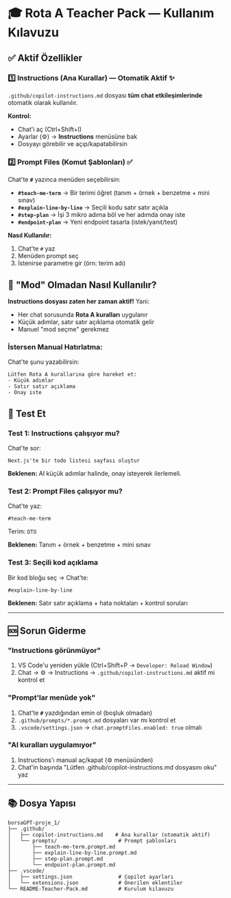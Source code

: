 # 🎓 Rota A Teacher Pack — Kullanım Kılavuzu

## ✅ Aktif Özellikler

### 1️⃣ **Instructions (Ana Kurallar)** — Otomatik Aktif ✨

`.github/copilot-instructions.md` dosyası **tüm chat etkileşimlerinde** otomatik olarak kullanılır.

**Kontrol:**

- Chat'i aç (Ctrl+Shift+I)
- Ayarlar (⚙️) → **Instructions** menüsüne bak
- Dosyayı görebilir ve açıp/kapatabilirsin

### 2️⃣ **Prompt Files (Komut Şablonları)** ✅

Chat'te **`#`** yazınca menüden seçebilirsin:

- **`#teach-me-term`** → Bir terimi öğret (tanım + örnek + benzetme + mini sınav)
- **`#explain-line-by-line`** → Seçili kodu satır satır açıkla
- **`#step-plan`** → İşi 3 mikro adıma böl ve her adımda onay iste
- **`#endpoint-plan`** → Yeni endpoint tasarla (istek/yanıt/test)

**Nasıl Kullanılır:**

1. Chat'te `#` yaz
2. Menüden prompt seç
3. İstenirse parametre gir (örn: terim adı)

## 🎯 "Mod" Olmadan Nasıl Kullanılır?

**Instructions dosyası zaten her zaman aktif!** Yani:

- Her chat sorusunda **Rota A kuralları** uygulanır
- Küçük adımlar, satır satır açıklama otomatik gelir
- Manuel "mod seçme" gerekmez

### İstersen Manual Hatırlatma:

Chat'te şunu yazabilirsin:

```
Lütfen Rota A kurallarına göre hareket et:
- Küçük adımlar
- Satır satır açıklama
- Onay iste
```

## 📝 Test Et

### Test 1: Instructions çalışıyor mu?

Chat'te sor:

```
Next.js'te bir todo listesi sayfası oluştur
```

**Beklenen:** AI küçük adımlar halinde, onay isteyerek ilerlemeli.

### Test 2: Prompt Files çalışıyor mu?

Chat'te yaz:

```
#teach-me-term
```

Terim: `DTO`

**Beklenen:** Tanım + örnek + benzetme + mini sınav

### Test 3: Seçili kod açıklama

Bir kod bloğu seç → Chat'te:

```
#explain-line-by-line
```

**Beklenen:** Satır satır açıklama + hata noktaları + kontrol soruları

---

## 🆘 Sorun Giderme

### "Instructions görünmüyor"

1. VS Code'u yeniden yükle (Ctrl+Shift+P → `Developer: Reload Window`)
2. Chat → ⚙️ → Instructions → `.github/copilot-instructions.md` aktif mi kontrol et

### "Prompt'lar menüde yok"

1. Chat'te **`#`** yazdığından emin ol (boşluk olmadan)
2. `.github/prompts/*.prompt.md` dosyaları var mı kontrol et
3. `.vscode/settings.json` → `chat.promptFiles.enabled: true` olmalı

### "AI kuralları uygulamıyor"

1. Instructions'ı manual aç/kapat (⚙️ menüsünden)
2. Chat'in başında "Lütfen .github/copilot-instructions.md dosyasını oku" yaz

---

## 📚 Dosya Yapısı

```
borsaGPT-proje_1/
├── .github/
│   ├── copilot-instructions.md    # Ana kurallar (otomatik aktif)
│   └── prompts/                    # Prompt şablonları
│       ├── teach-me-term.prompt.md
│       ├── explain-line-by-line.prompt.md
│       ├── step-plan.prompt.md
│       └── endpoint-plan.prompt.md
├── .vscode/
│   ├── settings.json               # Copilot ayarları
│   └── extensions.json             # Önerilen eklentiler
└── README-Teacher-Pack.md          # Kurulum kılavuzu
```
